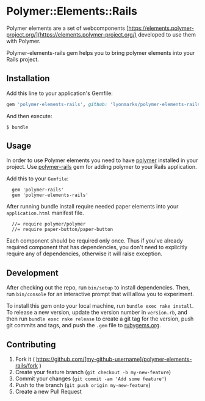 # Polymer::Elements::Rails

Polymer elements are a set of webcomponents [https://elements.polymer-project.org/](https://elements.polymer-project.org/) developed to use them with Polymer.

Polymer-elements-rails gem helps you to bring polymer elements into your Rails project.

## Installation

Add this line to your application's Gemfile:

```ruby
gem 'polymer-elements-rails', github: 'lyonmarks/polymer-elements-rails'
```

And then execute:

    $ bundle

## Usage

In order to use Polymer elements you need to have [polymer](https://www.polymer-project.org/1.0/) installed in your project. Use [polymer-rails](https://github.com/alchapone/polymer-rails) gem for adding polymer to your Rails application.

Add this to your `Gemfile`:

```
  gem 'polymer-rails'
  gem 'polymer-elements-rails'
```

After running bundle install require needed paper elements into your `application.html` manifest file.

```
  //= require polymer/polymer
  //= require paper-button/paper-button
```

Each component should be required only once. Thus if you've already required component that has dependencies, you don't need to explicitly require any of dependencies, otherwise it will raise exception.

## Development

After checking out the repo, run `bin/setup` to install dependencies. Then, run `bin/console` for an interactive prompt that will allow you to experiment.

To install this gem onto your local machine, run `bundle exec rake install`. To release a new version, update the version number in `version.rb`, and then run `bundle exec rake release` to create a git tag for the version, push git commits and tags, and push the `.gem` file to [rubygems.org](https://rubygems.org).

## Contributing

1. Fork it ( https://github.com/[my-github-username]/polymer-elements-rails/fork )
2. Create your feature branch (`git checkout -b my-new-feature`)
3. Commit your changes (`git commit -am 'Add some feature'`)
4. Push to the branch (`git push origin my-new-feature`)
5. Create a new Pull Request
